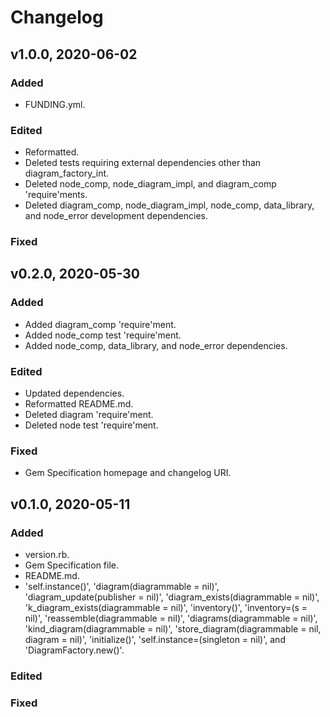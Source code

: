 # Changelog

## v1.0.0, 2020-06-02

### Added

- FUNDING.yml.

### Edited

- Reformatted.
- Deleted tests requiring external dependencies other than diagram_factory_int.
- Deleted node_comp, node_diagram_impl, and diagram_comp 'require'ments.
- Deleted diagram_comp, node_diagram_impl, node_comp, data_library, and 
node_error development dependencies.

### Fixed

## v0.2.0, 2020-05-30

### Added

- Added diagram_comp 'require'ment.
- Added node_comp test 'require'ment.
- Added node_comp, data_library, and node_error dependencies.

### Edited

- Updated dependencies.
- Reformatted README.md.
- Deleted diagram 'require'ment.
- Deleted node test 'require'ment.

### Fixed

- Gem Specification homepage and changelog URI.

## v0.1.0, 2020-05-11

### Added

- version.rb.
- Gem Specification file.
- README.md.
- 'self.instance()', 'diagram(diagrammable = nil)', 
'diagram_update(publisher = nil)', 'diagram_exists(diagrammable = nil)', 
'k_diagram_exists(diagrammable = nil)', 'inventory()', 'inventory=(s = nil)', 
'reassemble(diagrammable = nil)', 'diagrams(diagrammable = nil)', 
'kind_diagram(diagrammable = nil)', 
'store_diagram(diagrammable = nil, diagram = nil)', 'initialize()', 
'self.instance=(singleton = nil)', and 'DiagramFactory.new()'.

### Edited

### Fixed
